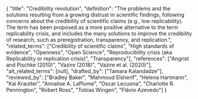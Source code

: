 {
    "title": "Credibility revolution",
    "definition": "The problems and the solutions resulting from a growing distrust in scientific findings, following concerns about the credibility of scientific claims (e.g., low replicability). The term has been proposed as a more positive alternative to the term replicability crisis, and includes the many solutions to improve the credibility of research, such as preregistration, transparency, and replication.",
    "related_terms": ["Credibility of scientific claims", "High standards of evidence", "Openness", "Open Science", "Reproducibility crisis (aka Replicability or replication crisis)", "Transparency"],
    "references": ["Angrist and Pischke (2010)", "Vazire (2018)", "Vazire et al. (2020)"],
    "alt_related_terms": [null],
    "drafted_by": ["Tamara Kalandadze"],
    "reviewed_by": ["Bradley Baker", "Mahmoud Elsherif", "Helena Hartmann", "Kai Krautter", "Annalise A. LaPlume", "Oscar Lecuona", "Charlotte R. Pennington", "Robert Ross", "Tobias Wingen", "Flávio Azevedo"]
  }
